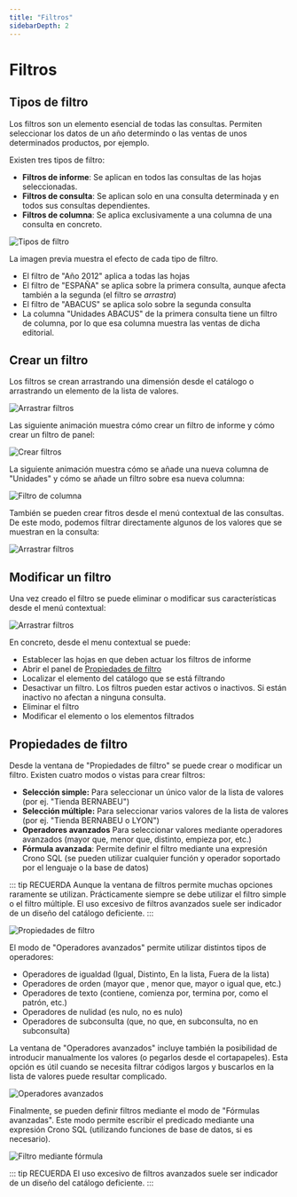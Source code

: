 ```yaml
---
title: "Filtros"
sidebarDepth: 2
---
```




# Filtros

## Tipos de filtro

Los filtros son un elemento esencial de todas las consultas. Permiten seleccionar los datos de un año determindo o las ventas de unos determinados productos, por ejemplo.

Existen tres tipos de filtro:

- **Filtros de informe**: Se aplican en todos las consultas de las hojas seleccionadas. 
- **Filtros de consulta**: Se aplican solo en una consulta determinada y en todos sus consultas dependientes.
- **Filtros de columna**: Se aplica exclusivamente a una columna de una consulta en concreto.


![Tipos de filtro](/images/analysis/filtros.png)

La imagen previa muestra el efecto de cada tipo de filtro. 

- El filtro de "Año 2012" aplica a todas las hojas
- El filtro de "ESPAÑA" se aplica sobre la primera consulta, aunque afecta también a la segunda (el filtro se *arrastra*)
- El filtro de "ABACUS" se aplica solo sobre la segunda consulta
- La columna "Unidades ABACUS" de la primera consulta tiene un filtro de columna, por lo que esa columna muestra las ventas de dicha editorial.


## Crear un filtro

Los filtros se crean arrastrando una dimensión desde el catálogo o arrastrando un elemento de la lista de valores.

![Arrastrar filtros](/images/analysis/crearfiltro.png)

Las siguiente animación muestra cómo crear un filtro de informe y cómo crear un filtro de panel:


![Crear filtros](/images/analysis/crearfiltros.gif)

La siguiente animación muestra cómo se añade una nueva columna de "Unidades" y cómo
se añade un filtro sobre esa nueva columna:

![Filtro de columna](/images/analysis/crearfiltrocolumna.gif)

También se pueden crear fitros desde el menú contextual de las consultas. 
De este modo, podemos filtrar directamente algunos de los valores que se muestran en la consulta:

![Arrastrar filtros](/images/analysis/FiltrarDesdeConsulta.png)

## Modificar un filtro

Una vez creado el filtro se puede eliminar o modificar sus características desde el menú contextual:

![Arrastrar filtros](/images/analysis/MenuContextualFiltro.png)

En concreto, desde el menu contextual se puede:

- Establecer las hojas en que deben actuar los filtros de informe
- Abrir el panel de [Propiedades de filtro](#propiedades-de-filtro)
- Localizar el elemento del catálogo que se está filtrando
- Desactivar un filtro. Los filtros pueden estar activos o inactivos. Si están inactivo no afectan a ninguna consulta.
- Eliminar el filtro
- Modificar el elemento o los elementos filtrados


## Propiedades de filtro

Desde la ventana de "Propiedades de filtro" se puede crear o modificar un filtro. 
Existen cuatro modos o vistas para crear filtros:

- **Selección simple:** Para seleccionar un único valor de la lista de valores (por ej. "Tienda BERNABEU")
- **Selección múltiple:** Para seleccionar varios valores de la lista de valores (por ej. "Tienda BERNABEU o LYON")
- **Operadores avanzados** Para seleccionar valores mediante operadores avanzados (mayor que, menor que, distinto, empieza por, etc.)
- **Fórmula avanzada**: Permite definir el filtro mediante una expresión Crono SQL (se pueden utilizar cualquier función y operador soportado por el lenguaje o la base de datos)


::: tip RECUERDA
Aunque la ventana de filtros permite muchas opciones raramente se utilizan. Prácticamente siempre se debe utilizar el filtro simple o el filtro múltiple. El uso excesivo de filtros avanzados suele ser indicador de un diseño del catálogo deficiente.
:::



![Propiedades de filtro](/images/analysis/PropiedadesFiltro.png)

El modo de "Operadores avanzados" permite utilizar distintos tipos de operadores:

- Operadores de igualdad (Igual, Distinto, En la lista, Fuera de la lista)
- Operadores de orden (mayor que , menor que, mayor o igual que, etc.)
- Operadores de texto (contiene, comienza por, termina por, como el patrón, etc.)
- Operadores de nulidad (es nulo, no es nulo)
- Operadores de subconsulta (que, no que, en subconsulta, no en subconsulta)

La ventana de "Operadores avanzados" incluye también la posibilidad de introducir manualmente
los valores (o pegarlos desde el cortapapeles). Esta opción es útil cuando se necesita filtrar 
códigos largos y buscarlos en la lista de valores puede resultar complicado.

![Operadores avanzados](/images/analysis/OperadoresAvanzados.png)

Finalmente, se pueden definir filtros mediante el modo de "Fórmulas avanzadas". Este modo permite escribir 
el predicado mediante una expresión Crono SQL (utilizando funciones de base de datos, si es necesario).

![Filtro mediante fórmula](/images/analysis/FormulaAvanzada.png)

::: tip RECUERDA
El uso excesivo de filtros avanzados suele ser indicador de un diseño del catálogo deficiente.
:::

